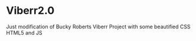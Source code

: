 # Viberr2.0

Just modification of Bucky Roberts Viberr Project with some beautified CSS HTML5 and JS
